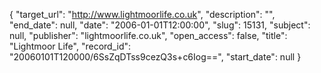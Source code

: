 {
  "target_url": "http://www.lightmoorlife.co.uk", 
  "description": "", 
  "end_date": null, 
  "date": "2006-01-01T12:00:00", 
  "slug": 15131, 
  "subject": null, 
  "publisher": "lightmoorlife.co.uk", 
  "open_access": false, 
  "title": "Lightmoor Life", 
  "record_id": "20060101T120000/6SsZqDTss9cezQ3s+c6Iog==", 
  "start_date": null
}

